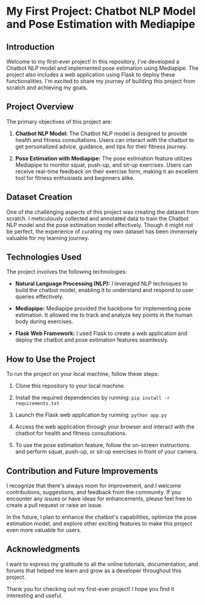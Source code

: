 # My First Project: Chatbot NLP Model and Pose Estimation with Mediapipe

## Introduction

Welcome to my first-ever project! In this repository, I've developed a Chatbot NLP model and implemented pose estimation using Mediapipe. The project also includes a web application using Flask to deploy these functionalities. I'm excited to share my journey of building this project from scratch and achieving my goals.

## Project Overview

The primary objectives of this project are:

1. **Chatbot NLP Model:** The Chatbot NLP model is designed to provide health and fitness consultations. Users can interact with the chatbot to get personalized advice, guidance, and tips for their fitness journey.

2. **Pose Estimation with Mediapipe:** The pose estimation feature utilizes Mediapipe to monitor squat, push-up, and sit-up exercises. Users can receive real-time feedback on their exercise form, making it an excellent tool for fitness enthusiasts and beginners alike.

## Dataset Creation

One of the challenging aspects of this project was creating the dataset from scratch. I meticulously collected and annotated data to train the Chatbot NLP model and the pose estimation model effectively. Though it might not be perfect, the experience of curating my own dataset has been immensely valuable for my learning journey.

## Technologies Used

The project involves the following technologies:

- **Natural Language Processing (NLP):** I leveraged NLP techniques to build the chatbot model, enabling it to understand and respond to user queries effectively.

- **Mediapipe:** Mediapipe provided the backbone for implementing pose estimation. It allowed me to track and analyze key points in the human body during exercises.

- **Flask Web Framework:** I used Flask to create a web application and deploy the chatbot and pose estimation features seamlessly.

## How to Use the Project

To run the project on your local machine, follow these steps:

1. Clone this repository to your local machine.

2. Install the required dependencies by running: `pip install -r requirements.txt`

3. Launch the Flask web application by running: `python app.py`

4. Access the web application through your browser and interact with the chatbot for health and fitness consultations.

5. To use the pose estimation feature, follow the on-screen instructions and perform squat, push-up, or sit-up exercises in front of your camera.

## Contribution and Future Improvements

I recognize that there's always room for improvement, and I welcome contributions, suggestions, and feedback from the community. If you encounter any issues or have ideas for enhancements, please feel free to create a pull request or raise an issue.

In the future, I plan to enhance the chatbot's capabilities, optimize the pose estimation model, and explore other exciting features to make this project even more valuable for users.

## Acknowledgments

I want to express my gratitude to all the online tutorials, documentation, and forums that helped me learn and grow as a developer throughout this project.

Thank you for checking out my first-ever project! I hope you find it interesting and useful.
